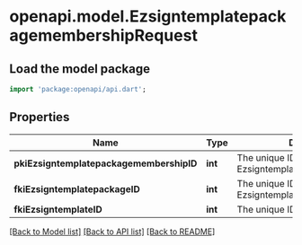 # openapi.model.EzsigntemplatepackagemembershipRequest

## Load the model package
```dart
import 'package:openapi/api.dart';
```

## Properties
Name | Type | Description | Notes
------------ | ------------- | ------------- | -------------
**pkiEzsigntemplatepackagemembershipID** | **int** | The unique ID of the Ezsigntemplatepackagemembership | [optional] 
**fkiEzsigntemplatepackageID** | **int** | The unique ID of the Ezsigntemplatepackage | 
**fkiEzsigntemplateID** | **int** | The unique ID of the Ezsigntemplate | 

[[Back to Model list]](../README.md#documentation-for-models) [[Back to API list]](../README.md#documentation-for-api-endpoints) [[Back to README]](../README.md)


